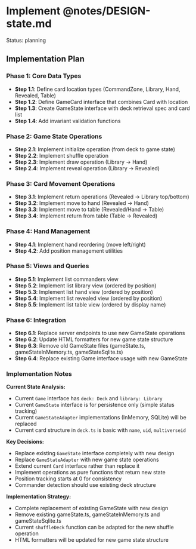 # Implement @notes/DESIGN-state.md

Status: planning

## Implementation Plan

### Phase 1: Core Data Types
- **Step 1.1**: Define card location types (CommandZone, Library, Hand, Revealed, Table)
- **Step 1.2**: Define GameCard interface that combines Card with location
- **Step 1.3**: Create GameState interface with deck retrieval spec and card list
- **Step 1.4**: Add invariant validation functions

### Phase 2: Game State Operations
- **Step 2.1**: Implement initialize operation (from deck to game state)
- **Step 2.2**: Implement shuffle operation 
- **Step 2.3**: Implement draw operation (Library → Hand)
- **Step 2.4**: Implement reveal operation (Library → Revealed)

### Phase 3: Card Movement Operations
- **Step 3.1**: Implement return operations (Revealed → Library top/bottom)
- **Step 3.2**: Implement move to hand (Revealed → Hand)
- **Step 3.3**: Implement move to table (Revealed/Hand → Table)
- **Step 3.4**: Implement return from table (Table → Revealed)

### Phase 4: Hand Management
- **Step 4.1**: Implement hand reordering (move left/right)
- **Step 4.2**: Add position management utilities

### Phase 5: Views and Queries
- **Step 5.1**: Implement list commanders view
- **Step 5.2**: Implement list library view (ordered by position)
- **Step 5.3**: Implement list hand view (ordered by position)
- **Step 5.4**: Implement list revealed view (ordered by position)
- **Step 5.5**: Implement list table view (ordered by display name)

### Phase 6: Integration
- **Step 6.1**: Replace server endpoints to use new GameState operations
- **Step 6.2**: Update HTML formatters for new game state structure
- **Step 6.3**: Remove old GameState files (gameState.ts, gameStateInMemory.ts, gameStateSqlite.ts)
- **Step 6.4**: Replace existing Game interface usage with new GameState

### Implementation Notes

**Current State Analysis:**
- Current `Game` interface has `deck: Deck` and `library: Library`
- Current `GameState` interface is for persistence only (simple status tracking)
- Current `GameStateAdapter` implementations (InMemory, SQLite) will be replaced
- Current card structure in `deck.ts` is basic with `name`, `uid`, `multiverseid`

**Key Decisions:**
- Replace existing `GameState` interface completely with new design
- Replace `GameStateAdapter` with new game state operations
- Extend current `Card` interface rather than replace it
- Implement operations as pure functions that return new state
- Position tracking starts at 0 for consistency
- Commander detection should use existing deck structure

**Implementation Strategy:**
- Complete replacement of existing GameState with new design
- Remove existing gameState.ts, gameStateInMemory.ts and gameStateSqlite.ts
- Current `shuffleDeck` function can be adapted for the new shuffle operation
- HTML formatters will be updated for new game state structure
